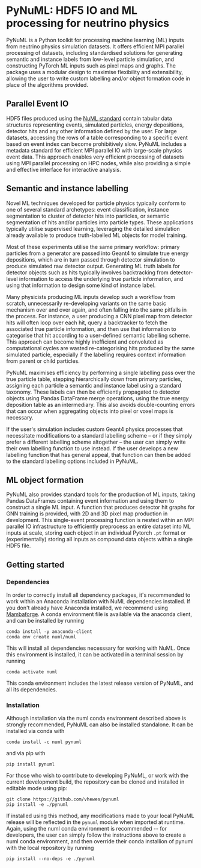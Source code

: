 # PyNuML: HDF5 IO and ML processing for neutrino physics

PyNuML is a Python toolkit for processing machine learning (ML) inputs from neutrino physics simulation datasets. It offers efficient MPI parallel processing of datasets, including standardised solutions for generating semantic and instance labels from low-level particle simulation, and constructing PyTorch ML inputs such as pixel maps and graphs. The package uses a modular design to maximise flexibility and extensibility, allowing the user to write custom labelling and/or object formation code in place of the algorithms provided.

## Parallel Event IO

HDF5 files produced using the [NuML standard](https://github.com/vhewes/numl) contain tabular data structures representing events, simulated particles, energy depositions, detector hits and any other information defined by the user. For large datasets, accessing the rows of a table corresponding to a specific event based on event index can become prohibitively slow. PyNuML includes a metadata standard for efficient MPI parallel IO with large-scale physics event data. This approach enables very efficient processing of datasets using MPI parallel processing on HPC nodes, while also providing a simple and effective interface for interactive analysis.

## Semantic and instance labelling

Novel ML techniques developed for particle physics typically conform to one of several standard archetypes: event classification, instance segmentation to cluster of detector hits into particles, or semantic segmentation of hits and/or particles into particle types. These applications typically utilise supervised learning, leveraging the detailed simulation already available to produce truth-labelled ML objects for model training.

Most of these experiments utilise the same primary workflow: primary particles from a generator are passed into Geant4 to simulate true energy depositions, which are in turn passed through detector simulation to produce simulated raw detector output. Generating ML truth labels for detector objects such as hits typically involves backtracking from detector-level information to access the underlying true particle information, and using that information to design some kind of instance label.

Many physicists producing ML inputs develop such a workflow from scratch, unnecessarily re-developing variants on the same basic mechanism over and over again, and often falling into the same pitfalls in the process. For instance, a user producing a CNN pixel map from detector hits will often loop over each hit, query a backtracker to fetch the associated true particle information, and then use that information to categorise that hit according to a user-defined semantic labelling scheme. This approach can become highly inefficient and convoluted as computational cycles are wasted re-categorising hits produced by the same simulated particle, especially if the labelling requires context information from parent or child particles.

PyNuML maximises efficiency by performing a single labelling pass over the true particle table, stepping hierarchically down from primary particles, assigning each particle a semantic and instance label using a standard taxonomy. These labels can then be efficiently propagated to detector objects using Pandas DataFrame merge operations, using the true energy deposition table as an intermediary. This also avoids double-counting errors that can occur when aggregating objects into pixel or voxel maps is necessary.

If the user's simulation includes custom Geant4 physics processes that necessitate modifications to a standard labelling scheme – or if they simply prefer a different labelling scheme altogether – the user can simply write their own labelling function to use instead. If the user develops a new labelling function that has general appeal, that function can then be added to the standard labelling options included in PyNuML.

## ML object formation

PyNuML also provides standard tools for the production of ML inputs, taking Pandas DataFrames containing event information and using them to construct a single ML input. A function that produces detector hit graphs for GNN training is provided, with 2D and 3D pixel map production in development. This single-event processing function is nested within an MPI parallel IO infrastructure to efficiently preprocess an entire dataset into ML inputs at scale, storing each object in an individual Pytorch `.pt` format or (experimentally) storing all inputs as compound data objects within a single HDF5 file.

## Getting started

### Dependencies

In order to correctly install all dependency packages, it's recommended to work within an Anaconda installation with NuML dependencies installed. If you don't already have Anaconda installed, we recommend using [Mambaforge](https://github.com/conda-forge/miniforge). A conda environment file is available via the anaconda client, and can be installed by running
```
conda install -y anaconda-client
conda env create numl/numl
```
This will install all dependencies necesssary for working with NuML. Once this environment is installed, it can be activated in a terminal session by running
```
conda activate numl
```

This conda environment includes the latest release version of PyNuML, and all its dependencies.

### Installation

Although installation via the numl conda environment described above is strongly recommended, PyNuML can also be installed standalone. It can be installed via conda with
```
conda install -c numl pynuml
```
and via pip with
```
pip install pynuml
```

For those who wish to contribute to developing PyNuML, or work with the current development build, the repository can be cloned and installed in editable mode using pip:
```
git clone https://github.com/vhewes/pynuml
pip install -e ./pynuml
```

If installed using this method, any modifications made to your local PyNuML release will be reflected in the `pynuml` module when imported at runtime. Again, using the numl conda environment is recommended -- for developers, the user can simply follow the instructions above to create a numl conda environment, and then override their conda installion of pynuml with the local repository by running
```
pip install --no-deps -e ./pynuml
```
